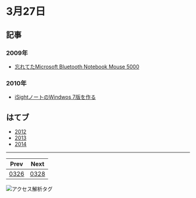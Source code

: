 # 3月27日

## 記事

### 2009年

- [忘れてたMicrosoft Bluetooth Notebook Mouse 5000](http://abrakatabura.hatenablog.com/entry/2009/03/27/232849)

### 2010年

- [iSightノートのWindwos 7版を作る](http://abrakatabura.hatenablog.com/entry/2010/03/27/162931)


## はてブ

- [2012](http://b.hatena.ne.jp//kjw_junichi/20120327)
- [2013](http://b.hatena.ne.jp//kjw_junichi/20130327)
- [2014](http://b.hatena.ne.jp//kjw_junichi/20140327)

----
|Prev|Next|
|----|----|
|[0326](https://gist.github.com/kjunichi/3a525bd09284757ac2f4)|[0328](https://gist.github.com/kjunichi/3f903d8ff2eea8a957aa)

![アクセス解析タグ](http://kjunurl2015.appspot.com/ykoV?p=0327.md)